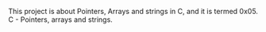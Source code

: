 This project is about Pointers, Arrays and strings in C, and it is termed 0x05. C - Pointers, arrays and strings.
